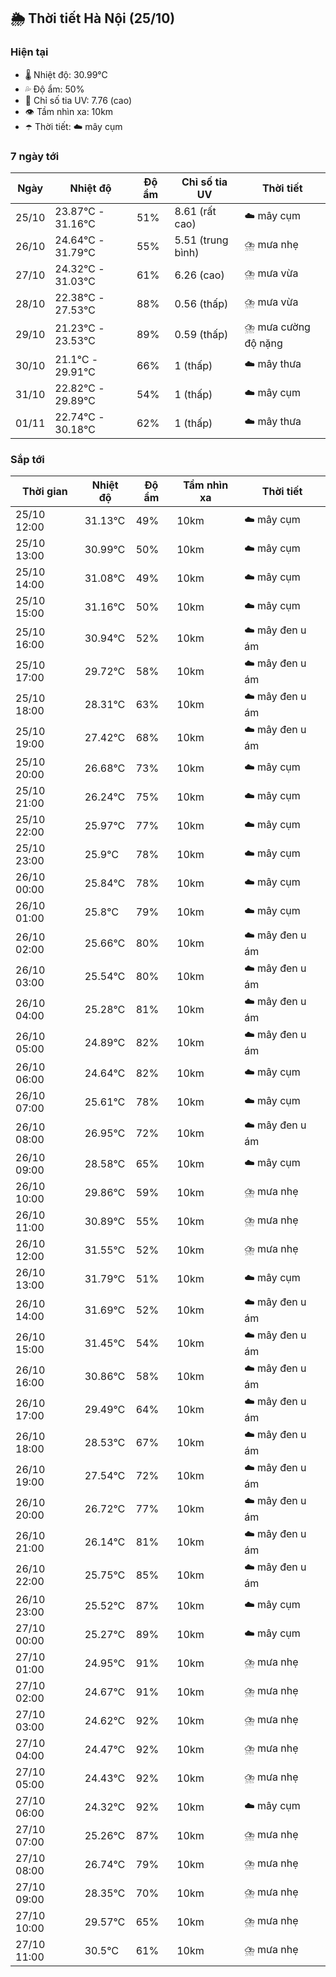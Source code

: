 ## 🌦️ Thời tiết Hà Nội (25/10)

### Hiện tại

- 🌡️ Nhiệt độ: 30.99℃
- 💦 Độ ẩm: 50%
- 🌟 Chỉ số tia UV: 7.76 (cao)
- 👁️ Tầm nhìn xa: 10km
- ☂️ Thời tiết: ☁️ mây cụm

### 7 ngày tới

| Ngày | Nhiệt độ | Độ ẩm | Chỉ số tia UV | Thời tiết |
| --- | --- | --- | --- | --- |
| 25/10 | 23.87℃ - 31.16℃ | 51% | 8.61 (rất cao) | ☁️ mây cụm |
| 26/10 | 24.64℃ - 31.79℃ | 55% | 5.51 (trung bình) | ⛈️ mưa nhẹ |
| 27/10 | 24.32℃ - 31.03℃ | 61% | 6.26 (cao) | ⛈️ mưa vừa |
| 28/10 | 22.38℃ - 27.53℃ | 88% | 0.56 (thấp) | ⛈️ mưa vừa |
| 29/10 | 21.23℃ - 23.53℃ | 89% | 0.59 (thấp) | ⛈️ mưa cường độ nặng |
| 30/10 | 21.1℃ - 29.91℃ | 66% | 1 (thấp) | ☁️ mây thưa |
| 31/10 | 22.82℃ - 29.89℃ | 54% | 1 (thấp) | ☁️ mây cụm |
| 01/11 | 22.74℃ - 30.18℃ | 62% | 1 (thấp) | ☁️ mây thưa |

### Sắp tới

| Thời gian | Nhiệt độ | Độ ẩm | Tầm nhìn xa | Thời tiết |
| --- | --- | --- | --- | --- |
| 25/10 12:00 | 31.13℃ | 49% | 10km | ☁️ mây cụm |
| 25/10 13:00 | 30.99℃ | 50% | 10km | ☁️ mây cụm |
| 25/10 14:00 | 31.08℃ | 49% | 10km | ☁️ mây cụm |
| 25/10 15:00 | 31.16℃ | 50% | 10km | ☁️ mây cụm |
| 25/10 16:00 | 30.94℃ | 52% | 10km | ☁️ mây đen u ám |
| 25/10 17:00 | 29.72℃ | 58% | 10km | ☁️ mây đen u ám |
| 25/10 18:00 | 28.31℃ | 63% | 10km | ☁️ mây đen u ám |
| 25/10 19:00 | 27.42℃ | 68% | 10km | ☁️ mây đen u ám |
| 25/10 20:00 | 26.68℃ | 73% | 10km | ☁️ mây cụm |
| 25/10 21:00 | 26.24℃ | 75% | 10km | ☁️ mây cụm |
| 25/10 22:00 | 25.97℃ | 77% | 10km | ☁️ mây cụm |
| 25/10 23:00 | 25.9℃ | 78% | 10km | ☁️ mây cụm |
| 26/10 00:00 | 25.84℃ | 78% | 10km | ☁️ mây cụm |
| 26/10 01:00 | 25.8℃ | 79% | 10km | ☁️ mây cụm |
| 26/10 02:00 | 25.66℃ | 80% | 10km | ☁️ mây đen u ám |
| 26/10 03:00 | 25.54℃ | 80% | 10km | ☁️ mây đen u ám |
| 26/10 04:00 | 25.28℃ | 81% | 10km | ☁️ mây đen u ám |
| 26/10 05:00 | 24.89℃ | 82% | 10km | ☁️ mây đen u ám |
| 26/10 06:00 | 24.64℃ | 82% | 10km | ☁️ mây cụm |
| 26/10 07:00 | 25.61℃ | 78% | 10km | ☁️ mây cụm |
| 26/10 08:00 | 26.95℃ | 72% | 10km | ☁️ mây đen u ám |
| 26/10 09:00 | 28.58℃ | 65% | 10km | ☁️ mây cụm |
| 26/10 10:00 | 29.86℃ | 59% | 10km | ⛈️ mưa nhẹ |
| 26/10 11:00 | 30.89℃ | 55% | 10km | ⛈️ mưa nhẹ |
| 26/10 12:00 | 31.55℃ | 52% | 10km | ⛈️ mưa nhẹ |
| 26/10 13:00 | 31.79℃ | 51% | 10km | ☁️ mây cụm |
| 26/10 14:00 | 31.69℃ | 52% | 10km | ☁️ mây đen u ám |
| 26/10 15:00 | 31.45℃ | 54% | 10km | ☁️ mây đen u ám |
| 26/10 16:00 | 30.86℃ | 58% | 10km | ☁️ mây đen u ám |
| 26/10 17:00 | 29.49℃ | 64% | 10km | ☁️ mây đen u ám |
| 26/10 18:00 | 28.53℃ | 67% | 10km | ☁️ mây đen u ám |
| 26/10 19:00 | 27.54℃ | 72% | 10km | ☁️ mây đen u ám |
| 26/10 20:00 | 26.72℃ | 77% | 10km | ☁️ mây đen u ám |
| 26/10 21:00 | 26.14℃ | 81% | 10km | ☁️ mây đen u ám |
| 26/10 22:00 | 25.75℃ | 85% | 10km | ☁️ mây đen u ám |
| 26/10 23:00 | 25.52℃ | 87% | 10km | ☁️ mây cụm |
| 27/10 00:00 | 25.27℃ | 89% | 10km | ☁️ mây cụm |
| 27/10 01:00 | 24.95℃ | 91% | 10km | ⛈️ mưa nhẹ |
| 27/10 02:00 | 24.67℃ | 91% | 10km | ⛈️ mưa nhẹ |
| 27/10 03:00 | 24.62℃ | 92% | 10km | ⛈️ mưa nhẹ |
| 27/10 04:00 | 24.47℃ | 92% | 10km | ⛈️ mưa nhẹ |
| 27/10 05:00 | 24.43℃ | 92% | 10km | ⛈️ mưa nhẹ |
| 27/10 06:00 | 24.32℃ | 92% | 10km | ☁️ mây cụm |
| 27/10 07:00 | 25.26℃ | 87% | 10km | ⛈️ mưa nhẹ |
| 27/10 08:00 | 26.74℃ | 79% | 10km | ⛈️ mưa nhẹ |
| 27/10 09:00 | 28.35℃ | 70% | 10km | ⛈️ mưa nhẹ |
| 27/10 10:00 | 29.57℃ | 65% | 10km | ⛈️ mưa nhẹ |
| 27/10 11:00 | 30.5℃ | 61% | 10km | ⛈️ mưa nhẹ |
